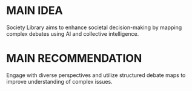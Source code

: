 # MAIN IDEA
Society Library aims to enhance societal decision-making by mapping complex debates using AI and collective intelligence.

# MAIN RECOMMENDATION
Engage with diverse perspectives and utilize structured debate maps to improve understanding of complex issues.
